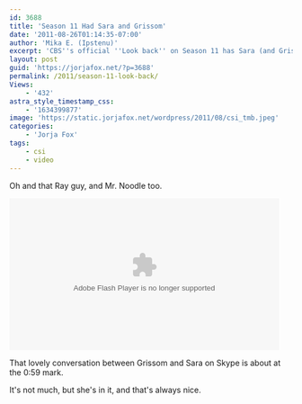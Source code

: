 ```yaml
---
id: 3688
title: 'Season 11 Had Sara and Grissom'
date: '2011-08-26T01:14:35-07:00'
author: 'Mika E. (Ipstenu)'
excerpt: 'CBS''s official ''Look back'' on Season 11 has Sara (and Grissom) and some other cute moments. Warning! May not be viewable in all countries!'
layout: post
guid: 'https://jorjafox.net/?p=3688'
permalink: /2011/season-11-look-back/
Views:
    - '432'
astra_style_timestamp_css:
    - '1634399877'
image: 'https://static.jorjafox.net/wordpress/2011/08/csi_tmb.jpeg'
categories:
    - 'Jorja Fox'
tags:
    - csi
    - video
---
```


Oh and that Ray guy, and Mr. Noodle too.

<object width="480" height="270"><param name="movie" value="http://www.cbs.com/e/49R7_t051MgbBRZi03O2rtNOFvY6Va_B/cbs/1/" /></param><param name="allowFullScreen" value="true"></param><param name="allowScriptAccess" value="always"></param><embed width="480" height="270" src="http://www.cbs.com/e/49R7_t051MgbBRZi03O2rtNOFvY6Va_B/cbs/1/" allowFullScreen="true" allowScriptAccess="always" type="application/x-shockwave-flash"></embed></object>

That lovely conversation between Grissom and Sara on Skype is about at the 0:59 mark.

It's not much, but she's in it, and that's always nice.
